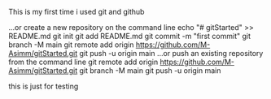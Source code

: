 This is my first time i used git and github

…or create a new repository on the command line
echo "# gitStarted" >> README.md
git init
git add README.md
git commit -m "first commit"
git branch -M main
git remote add origin https://github.com/M-Asimm/gitStarted.git
git push -u origin main
…or push an existing repository from the command line
git remote add origin https://github.com/M-Asimm/gitStarted.git
git branch -M main
git push -u origin main

this is just for testing
